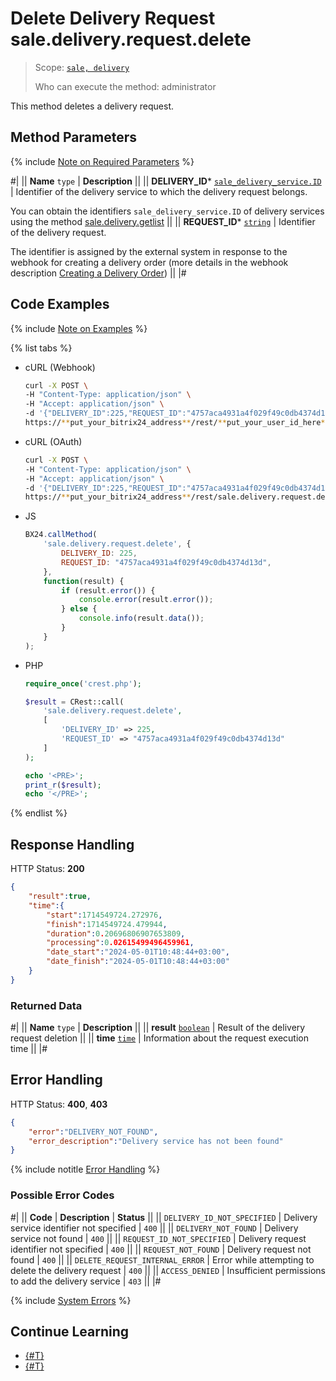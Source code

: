 # Delete Delivery Request sale.delivery.request.delete

> Scope: [`sale, delivery`](../../../scopes/permissions.md)
>
> Who can execute the method: administrator

This method deletes a delivery request.

## Method Parameters

{% include [Note on Required Parameters](../../../../_includes/required.md) %}

#|
|| **Name**
`type` | **Description** ||
|| **DELIVERY_ID***
[`sale_delivery_service.ID`](../../data-types.md) | Identifier of the delivery service to which the delivery request belongs.

You can obtain the identifiers `sale_delivery_service.ID` of delivery services using the method [sale.delivery.getlist](../delivery/sale-delivery-get-list.md)
||
|| **REQUEST_ID***
[`string`](../../../data-types.md) | Identifier of the delivery request.

The identifier is assigned by the external system in response to the webhook for creating a delivery order (more details in the webhook description [Creating a Delivery Order](../webhooks/create-delivery-request.md))
||
|#

## Code Examples

{% include [Note on Examples](../../../../_includes/examples.md) %}

{% list tabs %}

- cURL (Webhook)

    ```bash
    curl -X POST \
    -H "Content-Type: application/json" \
    -H "Accept: application/json" \
    -d '{"DELIVERY_ID":225,"REQUEST_ID":"4757aca4931a4f029f49c0db4374d13d"}' \
    https://**put_your_bitrix24_address**/rest/**put_your_user_id_here**/**put_your_webhook_here**/sale.delivery.request.delete
    ```

- cURL (OAuth)

    ```bash
    curl -X POST \
    -H "Content-Type: application/json" \
    -H "Accept: application/json" \
    -d '{"DELIVERY_ID":225,"REQUEST_ID":"4757aca4931a4f029f49c0db4374d13d","auth":"**put_access_token_here**"}' \
    https://**put_your_bitrix24_address**/rest/sale.delivery.request.delete
    ```

- JS

    ```js
    BX24.callMethod(
        'sale.delivery.request.delete', {
            DELIVERY_ID: 225,
            REQUEST_ID: "4757aca4931a4f029f49c0db4374d13d",
        },
        function(result) {
            if (result.error()) {
                console.error(result.error());
            } else {
                console.info(result.data());
            }
        }
    );
    ```

- PHP

    ```php
    require_once('crest.php');

    $result = CRest::call(
        'sale.delivery.request.delete',
        [
            'DELIVERY_ID' => 225,
            'REQUEST_ID' => "4757aca4931a4f029f49c0db4374d13d"
        ]
    );

    echo '<PRE>';
    print_r($result);
    echo '</PRE>';
    ```

{% endlist %}

## Response Handling

HTTP Status: **200**

```json
{
    "result":true,
    "time":{
        "start":1714549724.272976,
        "finish":1714549724.479944,
        "duration":0.20696806907653809,
        "processing":0.02615499496459961,
        "date_start":"2024-05-01T10:48:44+03:00",
        "date_finish":"2024-05-01T10:48:44+03:00"
    }
}
```

### Returned Data

#|
|| **Name**
`type` | **Description** ||
|| **result**
[`boolean`](../../../data-types.md) | Result of the delivery request deletion ||
|| **time**
[`time`](../../../data-types.md) | Information about the request execution time ||
|#

## Error Handling

HTTP Status: **400**, **403**

```json
{
    "error":"DELIVERY_NOT_FOUND",
    "error_description":"Delivery service has not been found"
}
```

{% include notitle [Error Handling](../../../../_includes/error-info.md) %}

### Possible Error Codes

#|
|| **Code** | **Description** | **Status** ||
|| `DELIVERY_ID_NOT_SPECIFIED` | Delivery service identifier not specified | `400` || 
|| `DELIVERY_NOT_FOUND` | Delivery service not found | `400` || 
|| `REQUEST_ID_NOT_SPECIFIED` | Delivery request identifier not specified | `400` ||
|| `REQUEST_NOT_FOUND` | Delivery request not found | `400` ||
|| `DELETE_REQUEST_INTERNAL_ERROR` | Error while attempting to delete the delivery request | `400` ||
|| `ACCESS_DENIED` | Insufficient permissions to add the delivery service | `403` ||
|#

{% include [System Errors](../../../../_includes/system-errors.md) %}

## Continue Learning

- [{#T}](./sale-delivery-request-update.md)
- [{#T}](./sale-delivery-request-send-message.md)